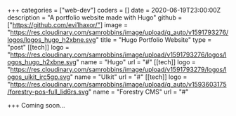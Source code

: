 +++
categories = ["web-dev"]
coders = []
date = 2020-06-19T23:00:00Z
description = "A portfolio website made with Hugo"
github = ["https://github.com/evi1haxor/"]
image = "https://res.cloudinary.com/samrobbins/image/upload/q_auto/v1591793276/logos/logos_hugo_h2xbne.svg"
title = "Hugo Portfolio Website"
type = "post"
[[tech]]
logo = "https://res.cloudinary.com/samrobbins/image/upload/v1591793276/logos/logos_hugo_h2xbne.svg"
name = "Hugo"
url = "#"
[[tech]]
logo = "https://res.cloudinary.com/samrobbins/image/upload/v1591793279/logos/logos_uikit_irc5gp.svg"
name = "UIkit"
url = "#"
[[tech]]
logo = "https://res.cloudinary.com/samrobbins/image/upload/q_auto/v1593603175/forestry-pos-full_lid6rs.svg"
name = "Forestry CMS"
url = "#"

+++
Coming soon...